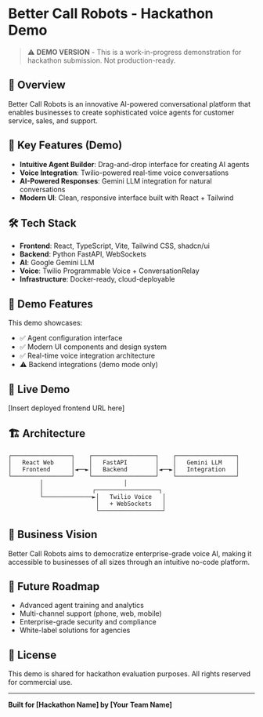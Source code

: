 # Better Call Robots - Hackathon Demo

> ⚠️ **DEMO VERSION** - This is a work-in-progress demonstration for hackathon submission. Not production-ready.

## 🤖 Overview

Better Call Robots is an innovative AI-powered conversational platform that enables businesses to create sophisticated voice agents for customer service, sales, and support.

## 🌟 Key Features (Demo)

- **Intuitive Agent Builder**: Drag-and-drop interface for creating AI agents
- **Voice Integration**: Twilio-powered real-time voice conversations  
- **AI-Powered Responses**: Gemini LLM integration for natural conversations
- **Modern UI**: Clean, responsive interface built with React + Tailwind

## 🛠 Tech Stack

- **Frontend**: React, TypeScript, Vite, Tailwind CSS, shadcn/ui
- **Backend**: Python FastAPI, WebSockets
- **AI**: Google Gemini LLM
- **Voice**: Twilio Programmable Voice + ConversationRelay
- **Infrastructure**: Docker-ready, cloud-deployable

## 🚀 Demo Features

This demo showcases:
- ✅ Agent configuration interface
- ✅ Modern UI components and design system
- ✅ Real-time voice integration architecture
- ⚠️ Backend integrations (demo mode only)

## 📱 Live Demo

[Insert deployed frontend URL here]

## 🏗 Architecture

```
┌─────────────────┐    ┌──────────────────┐    ┌─────────────────┐
│   React Web     │    │   FastAPI        │    │   Gemini LLM    │
│   Frontend      │◄──►│   Backend        │◄──►│   Integration   │
└─────────────────┘    └──────────────────┘    └─────────────────┘
         │                       │
         │              ┌──────────────────┐
         └──────────────►│   Twilio Voice   │
                         │   + WebSockets   │
                         └──────────────────┘
```

## 🎯 Business Vision

Better Call Robots aims to democratize enterprise-grade voice AI, making it accessible to businesses of all sizes through an intuitive no-code platform.

## 🔮 Future Roadmap

- Advanced agent training and analytics
- Multi-channel support (phone, web, mobile)
- Enterprise-grade security and compliance
- White-label solutions for agencies

## 📄 License

This demo is shared for hackathon evaluation purposes. All rights reserved for commercial use.

---

**Built for [Hackathon Name] by [Your Team Name]**
